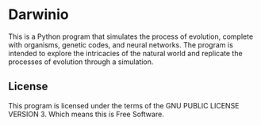 # Darwinio

This is a Python program that simulates the process of evolution, complete with
organisms, genetic codes, and neural networks. The program is intended to explore
the intricacies of the natural world and replicate the processes of evolution
through a simulation.

## License

This program is licensed under the terms of the GNU PUBLIC LICENSE VERSION 3.
Which means this is Free Software.
